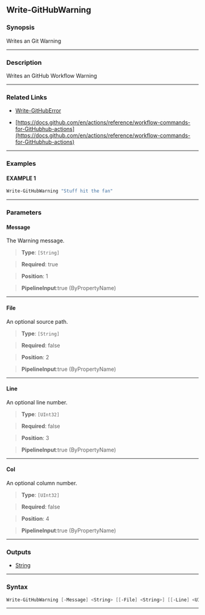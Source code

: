 Write-GitHubWarning
-------------------
### Synopsis
Writes an Git Warning

---
### Description

Writes an GitHub Workflow Warning

---
### Related Links
* [Write-GitHubError](Write-GitHubError.md)



* [https://docs.github.com/en/actions/reference/workflow-commands-for-GitHubhub-actions](https://docs.github.com/en/actions/reference/workflow-commands-for-GitHubhub-actions)



---
### Examples
#### EXAMPLE 1
```PowerShell
Write-GitHubWarning "Stuff hit the fan"
```

---
### Parameters
#### **Message**

The Warning message.



> **Type**: ```[String]```

> **Required**: true

> **Position**: 1

> **PipelineInput**:true (ByPropertyName)



---
#### **File**

An optional source path.



> **Type**: ```[String]```

> **Required**: false

> **Position**: 2

> **PipelineInput**:true (ByPropertyName)



---
#### **Line**

An optional line number.



> **Type**: ```[UInt32]```

> **Required**: false

> **Position**: 3

> **PipelineInput**:true (ByPropertyName)



---
#### **Col**

An optional column number.



> **Type**: ```[UInt32]```

> **Required**: false

> **Position**: 4

> **PipelineInput**:true (ByPropertyName)



---
### Outputs
* [String](https://learn.microsoft.com/en-us/dotnet/api/System.String)




---
### Syntax
```PowerShell
Write-GitHubWarning [-Message] <String> [[-File] <String>] [[-Line] <UInt32>] [[-Col] <UInt32>] [<CommonParameters>]
```
---
